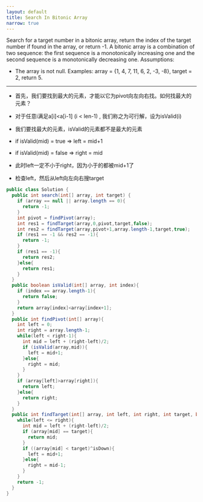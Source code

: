 ```yaml
---
layout: default
title: Search In Bitonic Array
narrow: true
---
```

Search for a target number in a bitonic array, return the index of the target number if found in the array, or return -1.
A bitonic array is a combination of two sequence: the first sequence is a monotonically increasing one and the second sequence is a monotonically decreasing one.
Assumptions:
- The array is not null.
Examples:
array = {1, 4, 7, 11, 6, 2, -3, -8}, target = 2, return 5.
***

- 首先，我们要找到最大的元素，才能以它为pivot向左向右找。如何找最大的元素？
- 对于任意i满足a[i]<a[i-1] (i < len-1) , 我们称之为可行解，设为isValid(i)
- 我们要找最大的元素，isValid的元素都不是最大的元素
- if isValid(mid) = true => left = mid+1
- if isValid(mid) = false  => right = mid

- 此时left一定不小于right，因为小于的都被mid+1了
- 检查left，然后从left向左向右搜target

```java
public class Solution {
  public int search(int[] array, int target) {
    if (array == null || array.length == 0){
      return -1;
    }
    int pivot = findPivot(array);
    int res1 = findTarget(array,0,pivot,target,false);
    int res2 = findTarget(array,pivot+1,array.length-1,target,true);
    if (res1 == -1 && res2 == -1){
      return -1;
    }
    if (res1 == -1){
      return res2;
    }else{
      return res1;
    }
  }
  public boolean isValid(int[] array, int index){
    if (index == array.length-1){
      return false;
    }
    return array[index]<array[index+1];
  }
  public int findPivot(int[] array){
    int left = 0;
    int right = array.length-1;
    while(left < right-1){
      int mid = left + (right-left)/2;
      if (isValid(array,mid)){
        left = mid+1;
      }else{
        right = mid;
      }
    }
    if (array[left]>array[right]){
      return left;
    }else{
      return right;
    }
  }
  public int findTarget(int[] array, int left, int right, int target, boolean isDown){
    while(left <= right){
      int mid = left + (right-left)/2;
      if (array[mid] == target){
        return mid;
      }
      if ((array[mid] < target)^isDown){
        left = mid+1;
      }else{
        right = mid-1;
      }
    }
    return -1;
  }
}

```
